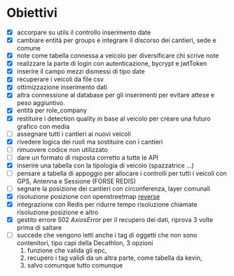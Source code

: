 # Obiettivi

- [x] accorpare su utils il controllo inserimento date
- [x] cambiare entità per groups e integrare il discorso dei cantieri, sede e comune
- [x] note come tabella connessa a veicolo per diversificare chi scrive note
- [x] realizzare la parte di login con autenticazione, bycrypt e jwtToken
- [x] inserire il campo mezzi dismessi di tipo date
- [x] recuperare i veicoli da file csv
- [x] ottimizzazione inserimento dati
- [x] altra connessione al database per gli inserimenti per evitare attese e peso aggiuntivo.
- [x] entità per role_company
- [x] restituire i detection quality in base al veicolo per creare una futuro grafico con media
- [ ] assegnare tutti i cantieri ai nuovi veicoli
- [x] rivedere logica dei ruoli ma sostituire con i cantieri
- [ ] rimuovere codice non utilizzato
- [ ] dare un formato di risposta corretto a tutte le API
- [x] inserire una tabella con la tipologia di veicolo (spazzatrice ...)
- [ ] pensare a tabella di appoggio per allocare i controlli per tutti i veicoli con GPS, Antenna e Sessione (FORSE REDIS)
- [ ] segnare la posizione dei cantieri con circonferenza, layer comunali
- [x] risoluzione posizione con openstreetmap [reverse](https://nominatim.org/release-docs/develop/api/Reverse/)
- [x] integrazione con Redis per ridurre tempo risoluzione chiamate risoluzione posizione e altro
- [x] gestito errore 502 *AxiosError* per il recupero dei dati, riprova 3 volte prima di saltare
- [ ] succede che vengono letti anche i tag di oggetti che non sono contenitori, tipo capi della Decathlon, 3 opzioni
  1.  funzione che valida gli epc,
  2.  recupero i tag validi da un altra parte, come tabella da kevin,
  3.  salvo comunque tutto comunque
